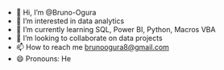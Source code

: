 - 👋 Hi, I’m @Bruno-Ogura
- 👀 I’m interested in data analytics
- 🌱 I’m currently learning SQL, Power BI, Python, Macros VBA
- 💞️ I’m looking to collaborate on data projects
- 📫 How to reach me brunoogura8@gmail.com 
- 😄 Pronouns: He
  

<!---
Bruno-Ogura/Bruno-Ogura is a ✨ special ✨ repository because its `README.md` (this file) appears on your GitHub profile.
You can click the Preview link to take a look at your changes.
--->
